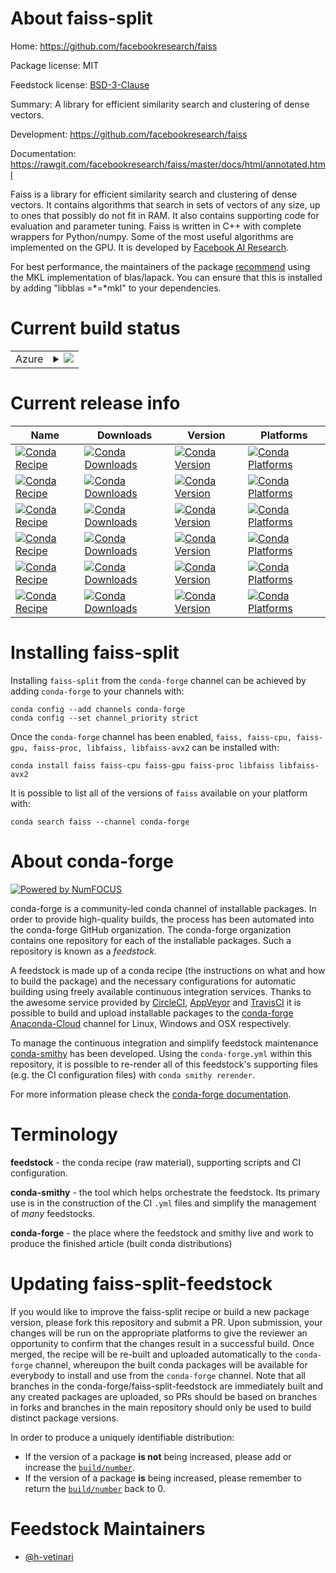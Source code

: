 About faiss-split
=================

Home: https://github.com/facebookresearch/faiss

Package license: MIT

Feedstock license: [BSD-3-Clause](https://github.com/conda-forge/faiss-split-feedstock/blob/master/LICENSE.txt)

Summary: A library for efficient similarity search and clustering of dense vectors.

Development: https://github.com/facebookresearch/faiss

Documentation: https://rawgit.com/facebookresearch/faiss/master/docs/html/annotated.html

Faiss is a library for efficient similarity search and clustering of dense vectors.
It contains algorithms that search in sets of vectors of any size, up to ones that
possibly do not fit in RAM. It also contains supporting code for evaluation and
parameter tuning. Faiss is written in C++ with complete wrappers for Python/numpy.
Some of the most useful algorithms are implemented on the GPU. It is developed by
[Facebook AI Research](https://research.fb.com/category/facebook-ai-research-fair/).

For best performance, the maintainers of the package
[recommend](https://github.com/conda-forge/staged-recipes/pull/11337#issuecomment-623718460)
using the MKL implementation of blas/lapack. You can ensure that this is installed
by adding "libblas =*=*mkl" to your dependencies.


Current build status
====================


<table>
    
  <tr>
    <td>Azure</td>
    <td>
      <details>
        <summary>
          <a href="https://dev.azure.com/conda-forge/feedstock-builds/_build/latest?definitionId=9713&branchName=master">
            <img src="https://dev.azure.com/conda-forge/feedstock-builds/_apis/build/status/faiss-split-feedstock?branchName=master">
          </a>
        </summary>
        <table>
          <thead><tr><th>Variant</th><th>Status</th></tr></thead>
          <tbody><tr>
              <td>linux_64_cuda_compiler_version10.2</td>
              <td>
                <a href="https://dev.azure.com/conda-forge/feedstock-builds/_build/latest?definitionId=9713&branchName=master">
                  <img src="https://dev.azure.com/conda-forge/feedstock-builds/_apis/build/status/faiss-split-feedstock?branchName=master&jobName=linux&configuration=linux_64_cuda_compiler_version10.2" alt="variant">
                </a>
              </td>
            </tr><tr>
              <td>linux_64_cuda_compiler_version11.0</td>
              <td>
                <a href="https://dev.azure.com/conda-forge/feedstock-builds/_build/latest?definitionId=9713&branchName=master">
                  <img src="https://dev.azure.com/conda-forge/feedstock-builds/_apis/build/status/faiss-split-feedstock?branchName=master&jobName=linux&configuration=linux_64_cuda_compiler_version11.0" alt="variant">
                </a>
              </td>
            </tr><tr>
              <td>linux_64_cuda_compiler_version11.1</td>
              <td>
                <a href="https://dev.azure.com/conda-forge/feedstock-builds/_build/latest?definitionId=9713&branchName=master">
                  <img src="https://dev.azure.com/conda-forge/feedstock-builds/_apis/build/status/faiss-split-feedstock?branchName=master&jobName=linux&configuration=linux_64_cuda_compiler_version11.1" alt="variant">
                </a>
              </td>
            </tr><tr>
              <td>linux_64_cuda_compiler_version11.2</td>
              <td>
                <a href="https://dev.azure.com/conda-forge/feedstock-builds/_build/latest?definitionId=9713&branchName=master">
                  <img src="https://dev.azure.com/conda-forge/feedstock-builds/_apis/build/status/faiss-split-feedstock?branchName=master&jobName=linux&configuration=linux_64_cuda_compiler_version11.2" alt="variant">
                </a>
              </td>
            </tr><tr>
              <td>linux_64_cuda_compiler_versionNone</td>
              <td>
                <a href="https://dev.azure.com/conda-forge/feedstock-builds/_build/latest?definitionId=9713&branchName=master">
                  <img src="https://dev.azure.com/conda-forge/feedstock-builds/_apis/build/status/faiss-split-feedstock?branchName=master&jobName=linux&configuration=linux_64_cuda_compiler_versionNone" alt="variant">
                </a>
              </td>
            </tr><tr>
              <td>osx_64</td>
              <td>
                <a href="https://dev.azure.com/conda-forge/feedstock-builds/_build/latest?definitionId=9713&branchName=master">
                  <img src="https://dev.azure.com/conda-forge/feedstock-builds/_apis/build/status/faiss-split-feedstock?branchName=master&jobName=osx&configuration=osx_64_" alt="variant">
                </a>
              </td>
            </tr><tr>
              <td>osx_arm64</td>
              <td>
                <a href="https://dev.azure.com/conda-forge/feedstock-builds/_build/latest?definitionId=9713&branchName=master">
                  <img src="https://dev.azure.com/conda-forge/feedstock-builds/_apis/build/status/faiss-split-feedstock?branchName=master&jobName=osx&configuration=osx_arm64_" alt="variant">
                </a>
              </td>
            </tr><tr>
              <td>win_64_cuda_compiler_version10.2</td>
              <td>
                <a href="https://dev.azure.com/conda-forge/feedstock-builds/_build/latest?definitionId=9713&branchName=master">
                  <img src="https://dev.azure.com/conda-forge/feedstock-builds/_apis/build/status/faiss-split-feedstock?branchName=master&jobName=win&configuration=win_64_cuda_compiler_version10.2" alt="variant">
                </a>
              </td>
            </tr><tr>
              <td>win_64_cuda_compiler_version11.0</td>
              <td>
                <a href="https://dev.azure.com/conda-forge/feedstock-builds/_build/latest?definitionId=9713&branchName=master">
                  <img src="https://dev.azure.com/conda-forge/feedstock-builds/_apis/build/status/faiss-split-feedstock?branchName=master&jobName=win&configuration=win_64_cuda_compiler_version11.0" alt="variant">
                </a>
              </td>
            </tr><tr>
              <td>win_64_cuda_compiler_version11.1</td>
              <td>
                <a href="https://dev.azure.com/conda-forge/feedstock-builds/_build/latest?definitionId=9713&branchName=master">
                  <img src="https://dev.azure.com/conda-forge/feedstock-builds/_apis/build/status/faiss-split-feedstock?branchName=master&jobName=win&configuration=win_64_cuda_compiler_version11.1" alt="variant">
                </a>
              </td>
            </tr><tr>
              <td>win_64_cuda_compiler_version11.2</td>
              <td>
                <a href="https://dev.azure.com/conda-forge/feedstock-builds/_build/latest?definitionId=9713&branchName=master">
                  <img src="https://dev.azure.com/conda-forge/feedstock-builds/_apis/build/status/faiss-split-feedstock?branchName=master&jobName=win&configuration=win_64_cuda_compiler_version11.2" alt="variant">
                </a>
              </td>
            </tr><tr>
              <td>win_64_cuda_compiler_versionNone</td>
              <td>
                <a href="https://dev.azure.com/conda-forge/feedstock-builds/_build/latest?definitionId=9713&branchName=master">
                  <img src="https://dev.azure.com/conda-forge/feedstock-builds/_apis/build/status/faiss-split-feedstock?branchName=master&jobName=win&configuration=win_64_cuda_compiler_versionNone" alt="variant">
                </a>
              </td>
            </tr>
          </tbody>
        </table>
      </details>
    </td>
  </tr>
</table>

Current release info
====================

| Name | Downloads | Version | Platforms |
| --- | --- | --- | --- |
| [![Conda Recipe](https://img.shields.io/badge/recipe-faiss-green.svg)](https://anaconda.org/conda-forge/faiss) | [![Conda Downloads](https://img.shields.io/conda/dn/conda-forge/faiss.svg)](https://anaconda.org/conda-forge/faiss) | [![Conda Version](https://img.shields.io/conda/vn/conda-forge/faiss.svg)](https://anaconda.org/conda-forge/faiss) | [![Conda Platforms](https://img.shields.io/conda/pn/conda-forge/faiss.svg)](https://anaconda.org/conda-forge/faiss) |
| [![Conda Recipe](https://img.shields.io/badge/recipe-faiss--cpu-green.svg)](https://anaconda.org/conda-forge/faiss-cpu) | [![Conda Downloads](https://img.shields.io/conda/dn/conda-forge/faiss-cpu.svg)](https://anaconda.org/conda-forge/faiss-cpu) | [![Conda Version](https://img.shields.io/conda/vn/conda-forge/faiss-cpu.svg)](https://anaconda.org/conda-forge/faiss-cpu) | [![Conda Platforms](https://img.shields.io/conda/pn/conda-forge/faiss-cpu.svg)](https://anaconda.org/conda-forge/faiss-cpu) |
| [![Conda Recipe](https://img.shields.io/badge/recipe-faiss--gpu-green.svg)](https://anaconda.org/conda-forge/faiss-gpu) | [![Conda Downloads](https://img.shields.io/conda/dn/conda-forge/faiss-gpu.svg)](https://anaconda.org/conda-forge/faiss-gpu) | [![Conda Version](https://img.shields.io/conda/vn/conda-forge/faiss-gpu.svg)](https://anaconda.org/conda-forge/faiss-gpu) | [![Conda Platforms](https://img.shields.io/conda/pn/conda-forge/faiss-gpu.svg)](https://anaconda.org/conda-forge/faiss-gpu) |
| [![Conda Recipe](https://img.shields.io/badge/recipe-faiss--proc-green.svg)](https://anaconda.org/conda-forge/faiss-proc) | [![Conda Downloads](https://img.shields.io/conda/dn/conda-forge/faiss-proc.svg)](https://anaconda.org/conda-forge/faiss-proc) | [![Conda Version](https://img.shields.io/conda/vn/conda-forge/faiss-proc.svg)](https://anaconda.org/conda-forge/faiss-proc) | [![Conda Platforms](https://img.shields.io/conda/pn/conda-forge/faiss-proc.svg)](https://anaconda.org/conda-forge/faiss-proc) |
| [![Conda Recipe](https://img.shields.io/badge/recipe-libfaiss-green.svg)](https://anaconda.org/conda-forge/libfaiss) | [![Conda Downloads](https://img.shields.io/conda/dn/conda-forge/libfaiss.svg)](https://anaconda.org/conda-forge/libfaiss) | [![Conda Version](https://img.shields.io/conda/vn/conda-forge/libfaiss.svg)](https://anaconda.org/conda-forge/libfaiss) | [![Conda Platforms](https://img.shields.io/conda/pn/conda-forge/libfaiss.svg)](https://anaconda.org/conda-forge/libfaiss) |
| [![Conda Recipe](https://img.shields.io/badge/recipe-libfaiss--avx2-green.svg)](https://anaconda.org/conda-forge/libfaiss-avx2) | [![Conda Downloads](https://img.shields.io/conda/dn/conda-forge/libfaiss-avx2.svg)](https://anaconda.org/conda-forge/libfaiss-avx2) | [![Conda Version](https://img.shields.io/conda/vn/conda-forge/libfaiss-avx2.svg)](https://anaconda.org/conda-forge/libfaiss-avx2) | [![Conda Platforms](https://img.shields.io/conda/pn/conda-forge/libfaiss-avx2.svg)](https://anaconda.org/conda-forge/libfaiss-avx2) |

Installing faiss-split
======================

Installing `faiss-split` from the `conda-forge` channel can be achieved by adding `conda-forge` to your channels with:

```
conda config --add channels conda-forge
conda config --set channel_priority strict
```

Once the `conda-forge` channel has been enabled, `faiss, faiss-cpu, faiss-gpu, faiss-proc, libfaiss, libfaiss-avx2` can be installed with:

```
conda install faiss faiss-cpu faiss-gpu faiss-proc libfaiss libfaiss-avx2
```

It is possible to list all of the versions of `faiss` available on your platform with:

```
conda search faiss --channel conda-forge
```


About conda-forge
=================

[![Powered by NumFOCUS](https://img.shields.io/badge/powered%20by-NumFOCUS-orange.svg?style=flat&colorA=E1523D&colorB=007D8A)](http://numfocus.org)

conda-forge is a community-led conda channel of installable packages.
In order to provide high-quality builds, the process has been automated into the
conda-forge GitHub organization. The conda-forge organization contains one repository
for each of the installable packages. Such a repository is known as a *feedstock*.

A feedstock is made up of a conda recipe (the instructions on what and how to build
the package) and the necessary configurations for automatic building using freely
available continuous integration services. Thanks to the awesome service provided by
[CircleCI](https://circleci.com/), [AppVeyor](https://www.appveyor.com/)
and [TravisCI](https://travis-ci.com/) it is possible to build and upload installable
packages to the [conda-forge](https://anaconda.org/conda-forge)
[Anaconda-Cloud](https://anaconda.org/) channel for Linux, Windows and OSX respectively.

To manage the continuous integration and simplify feedstock maintenance
[conda-smithy](https://github.com/conda-forge/conda-smithy) has been developed.
Using the ``conda-forge.yml`` within this repository, it is possible to re-render all of
this feedstock's supporting files (e.g. the CI configuration files) with ``conda smithy rerender``.

For more information please check the [conda-forge documentation](https://conda-forge.org/docs/).

Terminology
===========

**feedstock** - the conda recipe (raw material), supporting scripts and CI configuration.

**conda-smithy** - the tool which helps orchestrate the feedstock.
                   Its primary use is in the construction of the CI ``.yml`` files
                   and simplify the management of *many* feedstocks.

**conda-forge** - the place where the feedstock and smithy live and work to
                  produce the finished article (built conda distributions)


Updating faiss-split-feedstock
==============================

If you would like to improve the faiss-split recipe or build a new
package version, please fork this repository and submit a PR. Upon submission,
your changes will be run on the appropriate platforms to give the reviewer an
opportunity to confirm that the changes result in a successful build. Once
merged, the recipe will be re-built and uploaded automatically to the
`conda-forge` channel, whereupon the built conda packages will be available for
everybody to install and use from the `conda-forge` channel.
Note that all branches in the conda-forge/faiss-split-feedstock are
immediately built and any created packages are uploaded, so PRs should be based
on branches in forks and branches in the main repository should only be used to
build distinct package versions.

In order to produce a uniquely identifiable distribution:
 * If the version of a package **is not** being increased, please add or increase
   the [``build/number``](https://docs.conda.io/projects/conda-build/en/latest/resources/define-metadata.html#build-number-and-string).
 * If the version of a package **is** being increased, please remember to return
   the [``build/number``](https://docs.conda.io/projects/conda-build/en/latest/resources/define-metadata.html#build-number-and-string)
   back to 0.

Feedstock Maintainers
=====================

* [@h-vetinari](https://github.com/h-vetinari/)


